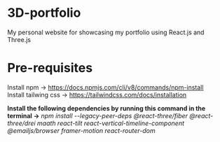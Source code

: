 # 3D-portfolio

My personal website for showcasing my portfolio using React.js and Three.js

# Pre-requisites

Install npm -> https://docs.npmjs.com/cli/v8/commands/npm-install  
Install tailwing css -> https://tailwindcss.com/docs/installation

**Install the following dependencies by running this command in the terminal ->** _npm install --legacy-peer-deps @react-three/fiber @react-three/drei maath react-tilt react-vertical-timeline-component @emailjs/browser framer-motion react-router-dom_
